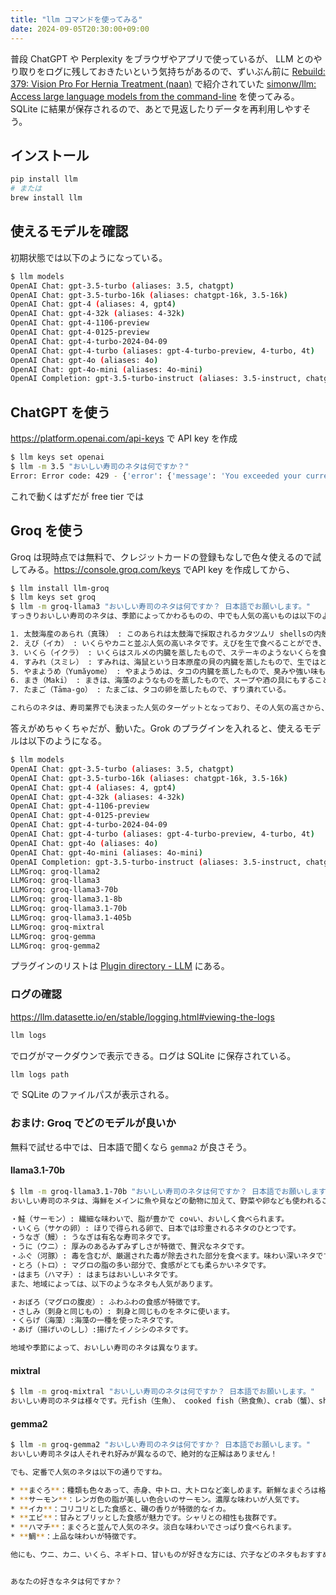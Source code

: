 ```yaml
---
title: "llm コマンドを使ってみる"
date: 2024-09-05T20:30:00+09:00
---
```


普段 ChatGPT や Perplexity をブラウザやアプリで使っているが、 LLM とのやり取りをログに残しておきたいという気持ちがあるので、ずいぶん前に [Rebuild: 379: Vision Pro For Hernia Treatment (naan)](https://rebuild.fm/379/) で紹介されていた [simonw/llm: Access large language models from the command-line](https://github.com/simonw/llm) を使ってみる。SQLite に結果が保存されるので、あとで見返したりデータを再利用しやすそう。

## インストール

```sh
pip install llm
# または
brew install llm
```

## 使えるモデルを確認

初期状態では以下のようになっている。

```sh
$ llm models
OpenAI Chat: gpt-3.5-turbo (aliases: 3.5, chatgpt)
OpenAI Chat: gpt-3.5-turbo-16k (aliases: chatgpt-16k, 3.5-16k)
OpenAI Chat: gpt-4 (aliases: 4, gpt4)
OpenAI Chat: gpt-4-32k (aliases: 4-32k)
OpenAI Chat: gpt-4-1106-preview
OpenAI Chat: gpt-4-0125-preview
OpenAI Chat: gpt-4-turbo-2024-04-09
OpenAI Chat: gpt-4-turbo (aliases: gpt-4-turbo-preview, 4-turbo, 4t)
OpenAI Chat: gpt-4o (aliases: 4o)
OpenAI Chat: gpt-4o-mini (aliases: 4o-mini)
OpenAI Completion: gpt-3.5-turbo-instruct (aliases: 3.5-instruct, chatgpt-instruct)
```

## ChatGPT を使う

<https://platform.openai.com/api-keys> で API key を作成

```sh
$ llm keys set openai
$ llm -m 3.5 "おいしい寿司のネタは何ですか？"
Error: Error code: 429 - {'error': {'message': 'You exceeded your current quota, please check your plan and billing details. For more information on this error, read the docs: https://platform.openai.com/docs/guides/error-codes/api-errors.', 'type': 'insufficient_quota', 'param': None, 'code': 'insufficient_quota'}}
```

これで動くはずだが free tier では

## Groq を使う

Groq は現時点では無料で、クレジットカードの登録もなしで色々使えるので試してみる。<https://console.groq.com/keys> でAPI key を作成してから、

```sh
$ llm install llm-groq
$ llm keys set groq
$ llm -m groq-llama3 "おいしい寿司のネタは何ですか？ 日本語でお願いします。"
すっきりおいしい寿司のネタは、季節によってかわるものの、中でも人気の高いものは以下のようなものです。

1. 太鼓海産のあられ（真珠） : このあられは太鼓海で採取されるカタツムリ shellsの内殻の部分で、スイートと塩類にとられてお召し上がることができる。
2. えび（イカ） : いくらやカニと並ぶ人気の高いネタです。えびを生で食べることができ、臭みや強い味もない。
3. いくら（イクラ） : いくらはスルメの内臓を蒸したもので、ステーキのようないくらを食べることができ、美味しい。
4. すみれ（スミレ） : すみれは、海鼠という日本原産の貝の内臓を蒸したもので、生ではとろけるような質感があり、美味しい。
5. やまようめ（Yumăyome） : やまようめは、タコの内臓を蒸したもので、臭みや強い味もない。
6. まき（Maki） : まきは、海藻のようなものを蒸したもので、スープや酒の具にもすることができる。
7. たまご（Tāma-go） : たまごは、タコの卵を蒸したもので、すり潰れている。

これらのネタは、寿司業界でも決まった人気のターゲットとなっており、その人気の高さから、寿司店での人気の高いネタに挙げられるようになっている。
```

答えがめちゃくちゃだが、動いた。Grok のプラグインを入れると、使えるモデルは以下のようになる。

```sh
$ llm models
OpenAI Chat: gpt-3.5-turbo (aliases: 3.5, chatgpt)
OpenAI Chat: gpt-3.5-turbo-16k (aliases: chatgpt-16k, 3.5-16k)
OpenAI Chat: gpt-4 (aliases: 4, gpt4)
OpenAI Chat: gpt-4-32k (aliases: 4-32k)
OpenAI Chat: gpt-4-1106-preview
OpenAI Chat: gpt-4-0125-preview
OpenAI Chat: gpt-4-turbo-2024-04-09
OpenAI Chat: gpt-4-turbo (aliases: gpt-4-turbo-preview, 4-turbo, 4t)
OpenAI Chat: gpt-4o (aliases: 4o)
OpenAI Chat: gpt-4o-mini (aliases: 4o-mini)
OpenAI Completion: gpt-3.5-turbo-instruct (aliases: 3.5-instruct, chatgpt-instruct)
LLMGroq: groq-llama2
LLMGroq: groq-llama3
LLMGroq: groq-llama3-70b
LLMGroq: groq-llama3.1-8b
LLMGroq: groq-llama3.1-70b
LLMGroq: groq-llama3.1-405b
LLMGroq: groq-mixtral
LLMGroq: groq-gemma
LLMGroq: groq-gemma2
```

プラグインのリストは [Plugin directory - LLM](https://llm.datasette.io/en/stable/plugins/directory.html) にある。

### ログの確認

<https://llm.datasette.io/en/stable/logging.html#viewing-the-logs>

```sh
llm logs 
```

でログがマークダウンで表示できる。ログは SQLite に保存されている。

```sh
llm logs path
```

で SQLite のファイルパスが表示される。

### おまけ: Groq でどのモデルが良いか

無料で試せる中では、日本語で聞くなら `gemma2` が良さそう。

#### llama3.1-70b

```sh
$ llm -m groq-llama3.1-70b "おいしい寿司のネタは何ですか？ 日本語でお願いします。"
おいしい寿司のネタは、海鮮をメインに魚や貝などの動物に加えて、野菜や卵なども使われることがあります。特に有名なものには以下のようなネタがあります。

・鮭（サーモン）: 繊細な味わいで、脂が豊かで сочい、おいしく食べられます。
・いくら（サケの卵）: ほりで得られる卵で、日本では珍重されるネタのひとつです。
・うなぎ（鰻）: うなぎは有名な寿司ネタです。
・うに（ウニ）: 厚みのあるみずみずしさが特徴で、贅沢なネタです。
・ふぐ（河豚）: 毒を含むが、厳選された毒が除去された部分を食べます。味わい深いネタです。
・とろ（トロ）: マグロの脂の多い部分で、食感がとても柔らかいネタです。
・はまち（ハマチ）: はまちはおいしいネタです。
また、地域によっては、以下のようなネタも人気があります。

・おぼろ（マグロの腹皮）: ふわふわの食感が特徴です。
・さしみ（刺身と同じもの）: 刺身と同じものをネタに使います。
・くらげ（海藻）:海藻の一種を使ったネタです。
・あげ（揚げいのしし）:揚げたイノシシのネタです。

地域や季節によって、おいしい寿司のネタは異なります。
```

#### mixtral

```sh
$ llm -m groq-mixtral "おいしい寿司のネタは何ですか？ 日本語でお願いします。"
おいしい寿司のネタは様々です。元fish（生魚）、 cooked fish（熟食魚）、crab（蟹）、shrimp（エビ）、tuna（ maguro）、salmon（鮭）等があります。また、たらこ（たらこ）、いくら（イクラ）、unagi（うなぎ）、eel（鰻）、squid（いka）、おでん（おでん）等のネタも使用します。和食の好みや季節に応じてネタを選ぶことをお勧めします。日本語ありがとうございます。
```

#### gemma2

```sh
$ llm -m groq-gemma2 "おいしい寿司のネタは何ですか？ 日本語でお願いします。"
おいしい寿司ネタは人それぞれ好みが異なるので、絶対的な正解はありません！

でも、定番で人気のネタは以下の通りですね。

* **まぐろ**：種類も色々あって、赤身、中トロ、大トロなど楽しめます。新鮮なまぐろは格別です。
* **サーモン**：レンガ色の脂が美しい色合いのサーモン。濃厚な味わいが人気です。
* **イカ**：コリコリとした食感と、磯の香りが特徴的なイカ。
* **エビ**：甘みとプリッとした食感が魅力です。シャリとの相性も抜群です。
* **ハマチ**：まぐろと並んで人気のネタ。淡白な味わいでさっぱり食べられます。
* **鯛**：上品な味わいが特徴です。

他にも、ウニ、カニ、いくら、ネギトロ、甘いものが好きな方には、穴子などのネタもおすすめです。


あなたの好きなネタは何ですか？
```
